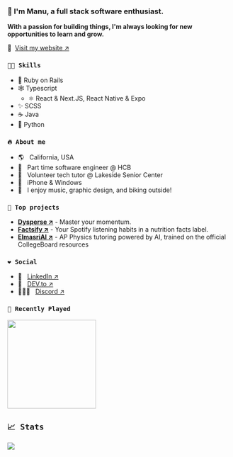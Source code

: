 ### 👋 I'm Manu, a full stack software enthusiast.

**With a passion for building things, I'm always looking for new opportunities to learn and grow.**

🔗 &nbsp;[Visit my website ↗](https://manuthecoder.bymanu.me/)

### `👨‍🔬 Skills`

- 💎 Ruby on Rails
- 🕸️ Typescript
  - ⚛️ React & Next.JS, React Native & Expo
- ✨ SCSS
- ☕ Java
- 🐍 Python

### `🔥 About me`

- 🌎 &nbsp; California, USA
- 🏦 &nbsp; Part time software engineer @ HCB
- 👴 &nbsp; Volunteer tech tutor @ Lakeside Senior Center
- 🍎 &nbsp; iPhone & Windows
- 🎢 &nbsp; I enjoy music, graphic design, and biking outside!

### `👀 Top projects`

- **[Dysperse ↗](https://dysperse.com)** - Master your momentum.
- **[Factsify ↗](https://factsify.bymanu.me)** - Your Spotify listening habits in a nutrition facts label.
- **[ElmasriAI ↗](https://elmasri.bymanu.me)** - AP Physics tutoring powered by AI, trained on the official CollegeBoard resources

### `❤ Social`

- 💼 &nbsp; [LinkedIn ↗](https://www.linkedin.com/in/manu-codes/)
- 💭 &nbsp; [DEV.to ↗](https://dev.to/manuthecoder)
- 🧑‍🤝‍🧑 &nbsp; [Discord ↗](https://discord.gg/9EJSxkJhnQ)

### `🎸 Recently Played`

<img src="https://spotify-recently-played-readme.vercel.app/api?user=gas3v326ti8fyihwazgfuup6t" height="200">

## `📈 Stats`

<picture>
  <source
    srcset="https://github-readme-stats.vercel.app/api?username=manuthecoder&show_icons=true&theme=dark&rank_icon=percentile&include_all_commits=true&hide_title=true&show=prs_merged_percentage&hide_rank=true"
    media="(prefers-color-scheme: dark)"
  />
  <source
    srcset="https://github-readme-stats.vercel.app/api?username=manuthecoder&show_icons=true&rank_icon=percentile&include_all_commits=true&hide_title=true&show=prs_merged_percentage&hide_rank=true"
    media="(prefers-color-scheme: light), (prefers-color-scheme: no-preference)"
  />
  <img src="https://github-readme-stats.vercel.app/api?username=manuthecoder&show_icons=true&rank_icon=percentile&include_all_commits=true&hide_title=true&show=prs_merged_percentage&hide_rank=true" />
</picture>


